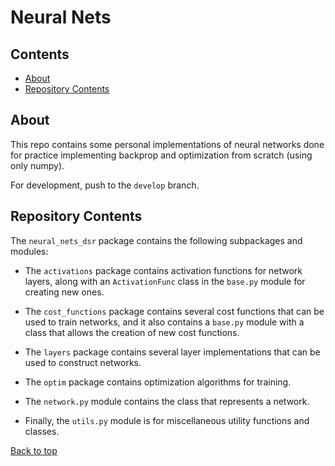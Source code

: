 # Neural Nets

## Contents
* [About](#about)
* [Repository Contents](#repository-contents)

## About
This repo contains some personal implementations of neural networks done for
practice implementing backprop and optimization from scratch (using only numpy).

For development, push to the `develop` branch.

## Repository Contents
The `neural_nets_dsr` package contains the following subpackages and modules:
- The `activations` package contains activation functions for network layers, along
  with an `ActivationFunc` class in the `base.py` module for creating new ones.

- The `cost_functions` package contains several cost functions that can be used
  to train networks, and it also contains a `base.py` module with a class that allows
  the creation of new cost functions.
 
- The `layers` package contains several layer implementations that can be used to
  construct networks.

- The `optim` package contains optimization algorithms for training.

- The `network.py` module contains the class that represents a network.

- Finally, the `utils.py` module is for miscellaneous utility functions and
  classes.

[Back to top](#neural-nets)